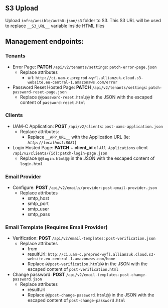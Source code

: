## S3 Upload
Upload `infra/ansible/auth0-json/s3` folder to S3. This S3 URL will be used to replace `__S3_URL__` variable inside HTML files

## Management endpoints:

### Tenants
* Error Page: __PATCH__ `/api/v2/tenants/settings`: `patch-error-page.json`
    * Replace attributes
        * url: `http://ci.uam-c.preprod-wyfl.allianzuk.cloud.s3-website.eu-central-1.amazonaws.com/error`
* Password Reset Hosted Page: __PATCH__ `/api/v2/tenants/settings`: `patch-password-reset-page.json`
    * Replace `@@password-reset.html@@` in the JSON with the escaped content of `password-reset.html`

### Clients
* UAM-C Application: __POST__ `/api/v2/clients`: `post-uamc-application.json`
    * Replace attributes:
        * Replace `__APP_URL__` with the Application URL (ie: _`http://localhost:8081`_)
* Login Hosted Page: __PATCH__ + __client_id__ of `All Applications` client `/api/v2/clients/{id}`: `patch-login-page.json`
    * Replace `@@login.html@@` in the JSON with the escaped content of `login.html`

### Email Provider
* Configure: __POST__ `/api/v2/emails/provider`: `post-email-provider.json`
    * Replace attributes
        * smtp_host
        * smtp_port
        * smtp_user
        * smtp_pass

### Email Template (Requires Email Provider)
* Verification: __POST__ `/api/v2/email-templates`: `post-verification.json`
    * Replace attributes
        * from
        * resultUrl: `http://ci.uam-c.preprod-wyfl.allianzuk.cloud.s3-website.eu-central-1.amazonaws.com/home`
        * Replace `@@post-verification.html@@` in the JSON with the escaped content of `post-verification.html`
* Change password: __POST__ `/api/v2/email-templates`: `post-change-password.json`
    * Replace attributes
        * resultUrl
        * Replace `@@post-change-password.html@@` in the JSON with the escaped content of `post-change-password.html`